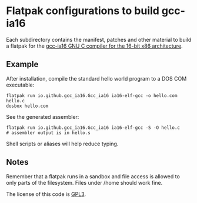 # Flatpak configurations to build gcc-ia16

Each subdirectory contains the manifest, patches and other material to build a flatpak for the [gcc-ia16 GNU C compiler for the 16-bit x86 architecture](https://github.com/tkchia/gcc-ia16).

## Example

After installation, compile the standard hello world program to a DOS COM executable:

	flatpak run io.github.gcc_ia16.Gcc_ia16 ia16-elf-gcc -o hello.com hello.c
	dosbox hello.com

See the generated assembler:

	flatpak run io.github.gcc_ia16.Gcc_ia16 ia16-elf-gcc -S -O hello.c
	# assembler output is in hello.s

Shell scripts or aliases will help reduce typing.

## Notes

Remember that a flatpak runs in a sandbox and file access is allowed to only parts of the filesystem. Files under /home should work fine.

The license of this code is [GPL3](gplv3.md).
